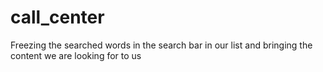 # call_center
Freezing the searched words in the search bar in our list and bringing the content we are looking for to us
